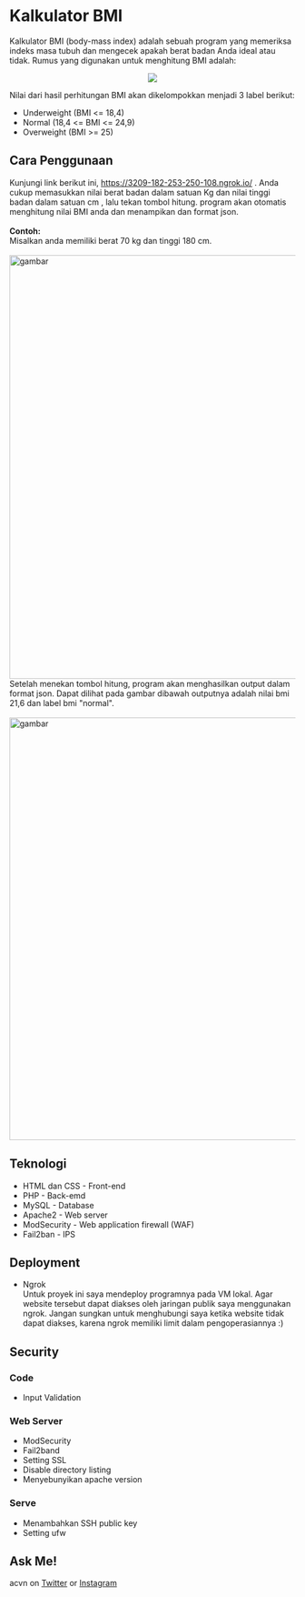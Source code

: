 # Kalkulator BMI
Kalkulator BMI (body-mass index) adalah sebuah program yang memeriksa indeks masa tubuh dan mengecek apakah berat badan Anda ideal atau tidak. Rumus yang digunakan untuk menghitung BMI adalah:

<p align="center"><img src="https://user-images.githubusercontent.com/52058660/131056213-14128e17-3e25-458b-b21d-4eba5b19703f.png"></p>

Nilai dari hasil perhitungan BMI akan dikelompokkan menjadi 3 label berikut:<br>
- Underweight (BMI <= 18,4)
- Normal (18,4 <= BMI <= 24,9)
- Overweight (BMI >= 25)

## Cara Penggunaan
Kunjungi link berikut ini, https://3209-182-253-250-108.ngrok.io/ . Anda cukup memasukkan nilai berat badan dalam satuan Kg dan nilai tinggi badan dalam satuan cm , lalu tekan tombol hitung. program akan otomatis menghitung nilai BMI anda dan menampikan dan format json. <br><br>
**Contoh:**<br>
Misalkan anda memiliki berat 70 kg dan tinggi 180 cm.<br><br>
<img width="745" alt="gambar" src="https://user-images.githubusercontent.com/52058660/131059592-4f98ffba-108d-4452-b276-7e14d1763a04.png"><br>
Setelah menekan tombol hitung, program akan menghasilkan output dalam format json. Dapat dilihat pada gambar dibawah outputnya adalah nilai bmi 21,6 dan label bmi "normal".<br><br>
<img width="743" alt="gambar" src="https://user-images.githubusercontent.com/52058660/131059709-7e98dc0b-9b95-4665-887d-277de33644ce.png"><br>


## Teknologi
- HTML dan CSS - Front-end
- PHP - Back-emd
- MySQL - Database
- Apache2 - Web server
- ModSecurity - Web application firewall (WAF)
- Fail2ban - IPS

## Deployment
- Ngrok<br>
Untuk proyek ini saya mendeploy programnya pada VM lokal. Agar website tersebut dapat diakses oleh jaringan publik saya menggunakan ngrok. Jangan sungkan untuk menghubungi saya ketika website tidak dapat diakses, karena ngrok memiliki limit dalam pengoperasiannya :)

## Security
### Code
- Input Validation
### Web Server
- ModSecurity
- Fail2band
- Setting SSL
- Disable directory listing
- Menyebunyikan apache version
### Serve
- Menambahkan SSH public key
- Setting ufw

## Ask Me!
acvn on [Twitter](https://twitter.com/aldi__satria) or [Instagram](https://www.instagram.com/aldi___satria/)
















